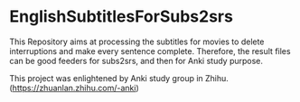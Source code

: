 # EnglishSubtitlesForSubs2srs



This Repository aims at processing the subtitles for movies to delete interruptions and make every sentence complete. Therefore, the result files can be good feeders for subs2srs, and then for Anki study purpose.

This project was enlightened by Anki study group in Zhihu.(https://zhuanlan.zhihu.com/-anki)
